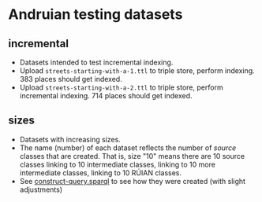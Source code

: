 # Andruian testing datasets

## incremental
- Datasets intended to test incremental indexing.
- Upload `streets-starting-with-a-1.ttl` to triple store, perform indexing. 383 places should get indexed.
- Upload `streets-starting-with-a-2.ttl` to triple store, perform incremental indexing. 714 places should get indexed.

## sizes
- Datasets with increasing sizes.
- The name (number) of each dataset reflects the number of _source_ classes that are created. That is, size "10" means 
  there are 10 source classes linking to 10 intermediate classes, linking to 10 more intermediate classes, linking to 
  10 RÚIAN classes. 
- See [construct-query.sparql](construct-query.sparql) to see how they were created (with slight adjustments) 